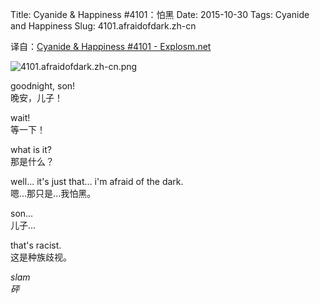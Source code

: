 Title: Cyanide & Happiness #4101：怕黑
Date: 2015-10-30
Tags: Cyanide and Happiness
Slug: 4101.afraidofdark.zh-cn

译自：[Cyanide & Happiness #4101 - Explosm.net](http://explosm.net/comics/4101/)


![4101.afraidofdark.zh-cn.png](/static/images/comics/4101.afraidofdark.zh-cn.png)




goodnight, son!         
晚安，儿子！

wait!       
等一下！

what is it?       
那是什么？

well... it's just that...
i'm afraid of the dark.         
嗯...那只是...我怕黑。

son...            
儿子...

that's racist.          
这是种族歧视。

*slam*      
*砰*